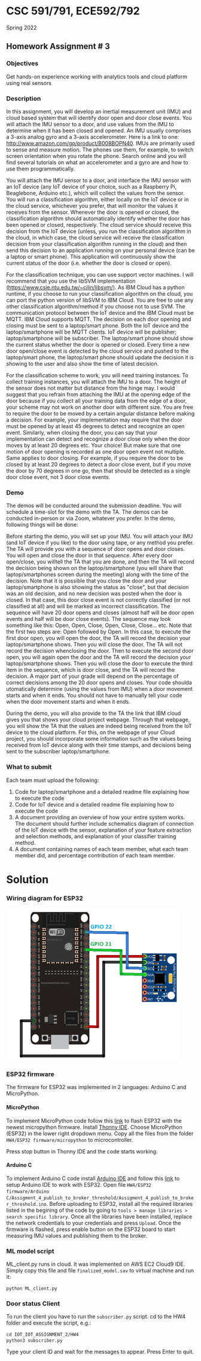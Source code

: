 # CSC 591/791, ECE592/792

Spring 2022

## Homework Assignment # 3

### Objectives

Get hands-on experience working with analytics tools and cloud platform using real sensors

### Description

In this assignment, you will develop an inertial measurement unit (IMU) and cloud based system that will identify door
open and door close events. You will attach the IMU sensor to a door, and use values from the IMU to determine when it
has been closed and opened.
An IMU usually comprises a 3-axis analog gyro and a 3-axis accelerometer. Here is a link to
one: http://www.amazon.com/gp/product/B008BOPN40. IMUs are primarily used to sense and measure motion. The phones use
them, for example, to switch screen orientation when you rotate the phone. Search online and you will find several
tutorials on what an accelerometer and a gyro are and how to use them programmatically.

You will attach the IMU sensor to a door, and interface the IMU sensor with an IoT device (any IoT device of your
choice, such as a Raspberry Pi, Beaglebone, Arduino etc.), which will collect the values from the sensor. You will run a
classification algorithm, either locally on the IoT device or in the cloud service, whichever you prefer, that will
monitor the values it receives from the sensor. Whenever the door is opened or closed, the classification algorithm
should automatically identify whether the door has been opened or closed, respectively. The cloud service should receive
this decision from the IoT device (unless, you run the classification algorithm in the cloud, in which case, the cloud
service will receive the classification decision from your classification algorithm running in the cloud) and then send
this decision to an application running on your personal device (can be a laptop or smart phone). This application will
continuously show the current status of the door (i.e. whether the door is closed or open).

For the classification technique, you can use support vector machines. I will recommend that you use the libSVM
implementation (https://www.csie.ntu.edu.tw/~cjlin/libsvm/). As IBM Cloud has a python runtime, if you choose to run
your classification algorithm on the cloud, you can port the python version of libSVM to IBM Cloud. You are free to use
any other classification algorithm/method if you choose not to use SVM. The communication protocol between the IoT
device and the IBM Cloud must be MQTT. IBM Cloud supports MQTT. The decision on each door opening and closing must be
sent to a laptop/smart phone. Both the IoT device and the laptop/smartphone will be MQTT clients. IoT device will be
publisher; laptop/smartphone will be subscriber. The laptop/smart phone should show the current status whether the door
is opened or closed. Every time a new door open/close event is detected by the cloud service and pushed to the
laptop/smart phone, the laptop/smart phone should update the decision it is showing to the user and also show the time
of latest decision.

For the classification scheme to work, you will need training instances. To collect training instances, you will attach
the IMU to a door. The height of the sensor does not matter but distance from the hinge may. I would suggest that you
refrain from attaching the IMU at the opening edge of the door because if you collect all your training data from the
edge of a door, your scheme may not work on another door with different size. You are free to require the door to be
moved by a certain angular distance before making a decision. For example, your implementation may require that the door
must be opened by at least 45 degrees to detect and recognize an open event. Similarly, when closing the door, you can
say that your implementation can detect and recognize a door close only when the door moves by at least 20 degrees etc.
Your choice! But make sure that one motion of door opening is recorded as one door open event not multiple. Same applies
to door closing. For example, if you require the door to be closed by at least 20 degrees to detect a door close event,
but if you move the door by 70 degrees in one go, then that should be detected as a single door close event, not 3 door
close events.

### Demo

The demos will be conducted around the submission deadline. You will schedule a time-slot for the demo with the TA. The
demos can be conducted in-person or via Zoom, whatever you prefer. In the demo, following things will be done:

Before starting the demo, you will set up your IMU. You will attach your IMU (and IoT device if you like) to the door
using tape, or any method you prefer. The TA will provide you with a sequence of door opens and door closes. You will
open and close the door in that sequence. After every door open/close, you willtell the TA that you are done, and then
the TA will record the decision being shown on the laptop/smartphone (you will share that laptop/smartphones screen
during the meeting) along with the time of the decision. Note that it is possible that you close the door and your
laptop/smartphone is also showing the status as "close", but that decision was an old decision, and no new decision was
posted when the door is closed. In that case, this door close event is not correctly classified (or not classified at
all) and will be marked as incorrect classification. The sequence will have 20 door opens and closes (almost half will
be door open events and half will be door close events). The sequence may look something like this: Open, Open, Close,
Open, Close, Close... etc. Note that the first two steps are: Open followed by Open. In this case, to execute the first
door open, you will open the door, the TA will record the decision your laptop/smartphone shows. Then you will close the
door. The TA will not record the decision whenclosing the door. Then to execute the second door open, you will again
open the door and the TA will record the decision your laptop/smartphone shows. Then you will close the door to execute
the third item in the sequence, which is door close, and the TA will record the decision. A major part of your grade
will depend on the percentage of correct decisions among the 20 door opens and closes. Your code shoulda utomatically
determine (using the values from IMU) when a door movement starts and when it ends. You should not have to manually tell
your code when the door movement starts and when it ends.

During the demo, you will also provide to the TA the link that IBM cloud gives you that shows your cloud project
webpage. Through that webpage, you will show the TA that the values are indeed being received from the IoT device to the
cloud platform. For this, on the webpage of your Cloud project, you should incorporate some information such as the
values being received from IoT device along with their time stamps, and decisions being sent to the subscriber
laptop/smartphone.

### What to submit

Each team must upload the following:

1. Code for laptop/smartphone and a detailed readme file explaining how to execute the code
2. Code for IoT device and a detailed readme file explaining how to execute the code
3. A document providing an overview of how your entire system works. The document should further include schematics
   diagram of connection of the IoT device with the sensor, explanation of your feature extraction and selection
   methods, and explanation of your classifier training method.
4. A document containing names of each team member, what each team member did, and percentage contribution of each team
   member.

# Solution

### Wiring diagram for ESP32

![Wiring diagram for ESP32](diagram.PNG)

### ESP32 firmware

The firmware for ESP32 was implemented in 2 languages: Arduino C and MicroPython.

#### MicroPython

To implement MicroPython code follow this [link](https://docs.micropython.org/en/latest/esp32/tutorial/intro.html) to
flash ESP32 with the newest micropython firmware. Install [Thonny IDE](https://thonny.org/). Choose MicroPython (ESP32)
in the lower right dropdown menu. Copy all the files from the folder `HW4/ESP32 firmware/micropython` to
microcontroller.

Press stop button in Thonny IDE and the code starts working.

#### Arduino C

To implement Arduino C code install [Arduino IDE](https://www.arduino.cc/en/software) and follow
this [link](https://randomnerdtutorials.com/installing-the-esp32-board-in-arduino-ide-windows-instructions/) to setup
Arduino IDE to work with ESP32. Open
file `HW4/ESP32 firmware/Arduino C/Assigment_4_publish_to_broker_threshold/Assigment_4_publish_to_broker_threshold.ino`.
Before uploading to ESP32, install all the required libraries listed in the begining of the code by going
to `tools > manage libraries > search specific library`. Once all the libraries have been installed, replace the network
credentials to your credentials and press `Upload`. Once the firmware is flashed, press enable button on the ESP32 board
to start measuring IMU values and publishing them to the broker.

### ML model script

ML_client.py runs in cloud. It was implemented on AWS EC2 Cloud9 IDE. Simply copy this file and
file `finalized_model.sav` to virtual machine and run it:

```
python ML_client.py
```

### Door status Client

To run the client you have to run the `subscriber.py` script. cd to the HW4 folder and execute the script, e.g.:

```
cd IOT_IOT_ASSIGNMENT_2/HW4
python3 subscriber.py
```

Type your client ID and wait for the messages to appear.
Press Enter to quit.
